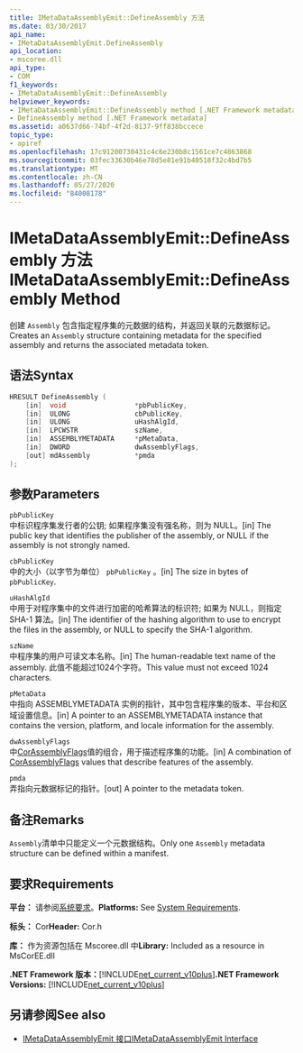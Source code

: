 ```yaml
---
title: IMetaDataAssemblyEmit::DefineAssembly 方法
ms.date: 03/30/2017
api_name:
- IMetaDataAssemblyEmit.DefineAssembly
api_location:
- mscoree.dll
api_type:
- COM
f1_keywords:
- IMetaDataAssemblyEmit::DefineAssembly
helpviewer_keywords:
- IMetaDataAssemblyEmit::DefineAssembly method [.NET Framework metadata]
- DefineAssembly method [.NET Framework metadata]
ms.assetid: a0637d66-74bf-4f2d-8137-9ff838bccece
topic_type:
- apiref
ms.openlocfilehash: 17c91200730431c4c6e230b8c1561ce7c4863868
ms.sourcegitcommit: 03fec33630b46e78d5e81e91b40518f32c4bd7b5
ms.translationtype: MT
ms.contentlocale: zh-CN
ms.lasthandoff: 05/27/2020
ms.locfileid: "84008178"
---
```

# <a name="imetadataassemblyemitdefineassembly-method"></a><span data-ttu-id="4098f-102">IMetaDataAssemblyEmit::DefineAssembly 方法</span><span class="sxs-lookup"><span data-stu-id="4098f-102">IMetaDataAssemblyEmit::DefineAssembly Method</span></span>
<span data-ttu-id="4098f-103">创建 `Assembly` 包含指定程序集的元数据的结构，并返回关联的元数据标记。</span><span class="sxs-lookup"><span data-stu-id="4098f-103">Creates an `Assembly` structure containing metadata for the specified assembly and returns the associated metadata token.</span></span>  
  
## <a name="syntax"></a><span data-ttu-id="4098f-104">语法</span><span class="sxs-lookup"><span data-stu-id="4098f-104">Syntax</span></span>  
  
```cpp  
HRESULT DefineAssembly (  
    [in]  void                 *pbPublicKey,  
    [in]  ULONG                cbPublicKey,  
    [in]  ULONG                uHashAlgId,  
    [in]  LPCWSTR              szName,
    [in]  ASSEMBLYMETADATA     *pMetaData,  
    [in]  DWORD                dwAssemblyFlags,  
    [out] mdAssembly           *pmda  
);  
```  
  
## <a name="parameters"></a><span data-ttu-id="4098f-105">参数</span><span class="sxs-lookup"><span data-stu-id="4098f-105">Parameters</span></span>  
 `pbPublicKey`  
 <span data-ttu-id="4098f-106">中标识程序集发行者的公钥; 如果程序集没有强名称，则为 NULL。</span><span class="sxs-lookup"><span data-stu-id="4098f-106">[in] The public key that identifies the publisher of the assembly, or NULL if the assembly is not strongly named.</span></span>  
  
 `cbPublicKey`  
 <span data-ttu-id="4098f-107">中的大小（以字节为单位） `pbPublicKey` 。</span><span class="sxs-lookup"><span data-stu-id="4098f-107">[in] The size in bytes of `pbPublicKey`.</span></span>  
  
 `uHashAlgId`  
 <span data-ttu-id="4098f-108">中用于对程序集中的文件进行加密的哈希算法的标识符; 如果为 NULL，则指定 SHA-1 算法。</span><span class="sxs-lookup"><span data-stu-id="4098f-108">[in] The identifier of the hashing algorithm to use to encrypt the files in the assembly, or NULL to specify the SHA-1 algorithm.</span></span>  
  
 `szName`  
 <span data-ttu-id="4098f-109">中程序集的用户可读文本名称。</span><span class="sxs-lookup"><span data-stu-id="4098f-109">[in] The human-readable text name of the assembly.</span></span> <span data-ttu-id="4098f-110">此值不能超过1024个字符。</span><span class="sxs-lookup"><span data-stu-id="4098f-110">This value must not exceed 1024 characters.</span></span>  
  
 `pMetaData`  
 <span data-ttu-id="4098f-111">中指向 ASSEMBLYMETADATA 实例的指针，其中包含程序集的版本、平台和区域设置信息。</span><span class="sxs-lookup"><span data-stu-id="4098f-111">[in] A pointer to an ASSEMBLYMETADATA instance that contains the version, platform, and locale information for the assembly.</span></span>  
  
 `dwAssemblyFlags`  
 <span data-ttu-id="4098f-112">中[CorAssemblyFlags](corassemblyflags-enumeration.md)值的组合，用于描述程序集的功能。</span><span class="sxs-lookup"><span data-stu-id="4098f-112">[in] A combination of [CorAssemblyFlags](corassemblyflags-enumeration.md) values that describe features of the assembly.</span></span>  
  
 `pmda`  
 <span data-ttu-id="4098f-113">弄指向元数据标记的指针。</span><span class="sxs-lookup"><span data-stu-id="4098f-113">[out] A pointer to the metadata token.</span></span>  
  
## <a name="remarks"></a><span data-ttu-id="4098f-114">备注</span><span class="sxs-lookup"><span data-stu-id="4098f-114">Remarks</span></span>  
 <span data-ttu-id="4098f-115">`Assembly`清单中只能定义一个元数据结构。</span><span class="sxs-lookup"><span data-stu-id="4098f-115">Only one `Assembly` metadata structure can be defined within a manifest.</span></span>  
  
## <a name="requirements"></a><span data-ttu-id="4098f-116">要求</span><span class="sxs-lookup"><span data-stu-id="4098f-116">Requirements</span></span>  
 <span data-ttu-id="4098f-117">**平台：** 请参阅[系统要求](../../get-started/system-requirements.md)。</span><span class="sxs-lookup"><span data-stu-id="4098f-117">**Platforms:** See [System Requirements](../../get-started/system-requirements.md).</span></span>  
  
 <span data-ttu-id="4098f-118">**标头：** Cor</span><span class="sxs-lookup"><span data-stu-id="4098f-118">**Header:** Cor.h</span></span>  
  
 <span data-ttu-id="4098f-119">**库：** 作为资源包括在 Mscoree.dll 中</span><span class="sxs-lookup"><span data-stu-id="4098f-119">**Library:** Included as a resource in MsCorEE.dll</span></span>  
  
 <span data-ttu-id="4098f-120">**.NET Framework 版本：**[!INCLUDE[net_current_v10plus](../../../../includes/net-current-v10plus-md.md)]</span><span class="sxs-lookup"><span data-stu-id="4098f-120">**.NET Framework Versions:** [!INCLUDE[net_current_v10plus](../../../../includes/net-current-v10plus-md.md)]</span></span>  
  
## <a name="see-also"></a><span data-ttu-id="4098f-121">另请参阅</span><span class="sxs-lookup"><span data-stu-id="4098f-121">See also</span></span>

- [<span data-ttu-id="4098f-122">IMetaDataAssemblyEmit 接口</span><span class="sxs-lookup"><span data-stu-id="4098f-122">IMetaDataAssemblyEmit Interface</span></span>](imetadataassemblyemit-interface.md)
